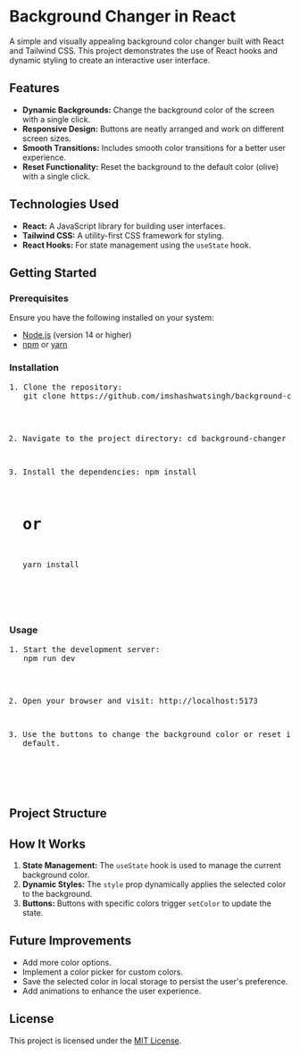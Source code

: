 
  <h1>Background Changer in React</h1>

  <p>A simple and visually appealing background color changer built with React and Tailwind CSS. This project demonstrates the use of React hooks and dynamic styling to create an interactive user interface.</p>

  <h2>Features</h2>
  <ul>
    <li><strong>Dynamic Backgrounds:</strong> Change the background color of the screen with a single click.</li>
    <li><strong>Responsive Design:</strong> Buttons are neatly arranged and work on different screen sizes.</li>
    <li><strong>Smooth Transitions:</strong> Includes smooth color transitions for a better user experience.</li>
    <li><strong>Reset Functionality:</strong> Reset the background to the default color (olive) with a single click.</li>
  </ul>

  <h2>Technologies Used</h2>
  <ul>
    <li><strong>React:</strong> A JavaScript library for building user interfaces.</li>
    <li><strong>Tailwind CSS:</strong> A utility-first CSS framework for styling.</li>
    <li><strong>React Hooks:</strong> For state management using the <code>useState</code> hook.</li>
  </ul>

  <h2>Getting Started</h2>

  <h3>Prerequisites</h3>
  <p>Ensure you have the following installed on your system:</p>
  <ul>
    <li><a href="https://nodejs.org/">Node.js</a> (version 14 or higher)</li>
    <li><a href="https://www.npmjs.com/">npm</a> or <a href="https://yarnpkg.com/">yarn</a></li>
  </ul>

  <h3>Installation</h3>
  <pre>
1. Clone the repository:
   git clone https://github.com/imshashwatsingh/background-changer.git

2. Navigate to the project directory:
   cd background-changer

3. Install the dependencies:
   npm install
   # or
   yarn install
  </pre>

  <h3>Usage</h3>
  <pre>
1. Start the development server:
   npm run dev

2. Open your browser and visit:
   http://localhost:5173

3. Use the buttons to change the background color or reset it to the default.
  </pre>

  <h2>Project Structure</h2>

  <h2>How It Works</h2>
  <ol>
    <li><strong>State Management:</strong> The <code>useState</code> hook is used to manage the current background color.</li>
    <li><strong>Dynamic Styles:</strong> The <code>style</code> prop dynamically applies the selected color to the background.</li>
    <li><strong>Buttons:</strong> Buttons with specific colors trigger <code>setColor</code> to update the state.</li>
  </ol>

  <h2>Future Improvements</h2>
  <ul>
    <li>Add more color options.</li>
    <li>Implement a color picker for custom colors.</li>
    <li>Save the selected color in local storage to persist the user's preference.</li>
    <li>Add animations to enhance the user experience.</li>
  </ul>

  <h2>License</h2>
  <p>This project is licensed under the <a href="LICENSE">MIT License</a>.</p>

